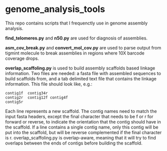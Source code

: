 # genome_analysis_tools

This repo contains scripts that I frequenctly use in genome assembly analysis.

**find_telomeres.py** and **n50.py** are used for diagnosis of assemblies.

**asm_cov_break.py** and **convert_mol_cov.py** are used to parse output from tigmint molecule to break assemblies in regions where 10X barcode coverage drops.

**overlap_scaffoling.py** is used to build assembly scaffolds based linkage information. Two files are needed: a fasta file with assembled sequences to build scaffolds from, and a tab delimited text file that contains the linkage information. This file should look like, e.g.:
```
contig1f  contig34r
contig2r  contig12f contig4f
contig5r
```
Each line represents a new scaffold. The contig names need to match the input fasta headers, except the final character that needs to be f or r for forward or reverse, to indicate the orientation that the contig should have in the scaffold. If a line contains a single contig name, only this contig will be put into the scaffold, but will be reverse complemented if the final character is r. overlap_scaffoling.py is overlap-aware, meaning that it will try to find overlaps between the ends of contigs before building the scaffold.

